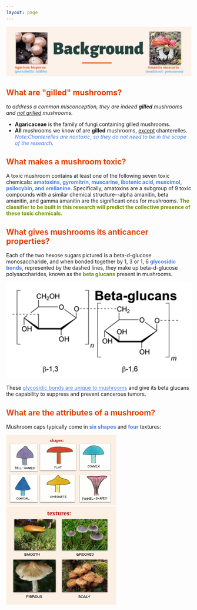 ```yaml
---
layout: page
---
```

![alt-text-1](/assets/img/Background4.png "title") 

## <font color="#E34000"><b>What are "gilled" mushrooms?</b></font>

*to address a common misconception, they are indeed <b>gilled</b> mushrooms and <u>not grilled</u> mushrooms.*
<ul>
  <li><b>Agaricaceae</b> is the family of fungi containing gilled mushrooms.</li>
  <li><b>All</b> mushrooms we know of are <b>gilled</b> mushrooms, <u>except</u> chanterelles.</li>
  <font color="#4980e6"><i>Note:Chanterelles are nontoxic, so they do not need to be in the scope of the research.</i></font>
</ul>

## <font color="#E34000"><b>What makes a mushroom toxic?</b></font>
A toxic mushroom contains at least one of the following seven toxic chemicals: <font color="#4980e6"><b>amatoxins, gyromitrin, muscarine, ibotenic acid, muscimol, psilocybin, and orellanine</b></font>. Specifically, amatoxins are a subgroup of 9 toxic compounds with a similar chemical structure--alpha amanitin, beta amanitin, and gamma amanitin are the significant ones for mushrooms. <font color="#6b9207"><b>The classifier to be built in this research will predict the collective presence of these toxic chemicals.</b></font>

## <font color="#E34000"><b>What gives mushrooms its anticancer properties?</b></font>

Each of the two hexose sugars pictured is a beta-d-glucose monosaccharide, and when bonded together by 1, 3 or 1, 6 <font color="#4980e6"><b>glycosidic bonds</b></font>, represented by the dashed lines, they make up beta-d-glucose polysaccharides, known as the <font color="#6b9207"><b>beta glucans</b></font> present in mushrooms. 

![alt-text-1](/assets/img/betaglucan.jpg "betaglucan") 

These <font color="#4980e6"><u>glycosidic bonds are unique to mushrooms</u></font> and give its beta glucans the capability to suppress and prevent cancerous tumors.

## <font color="#E34000"><b>What are the attributes of a mushroom?</b></font>

Mushroom caps typically come in <font color="#4980e6"><b>six shapes</b></font> and <font color="#4980e6"><b>four</b></font> textures:
<p float="left">
   <img src="/assets/img/shape2.jpg" width="300" />
   <img src="/assets/img/textures.jpg" width="300" />
</p>



